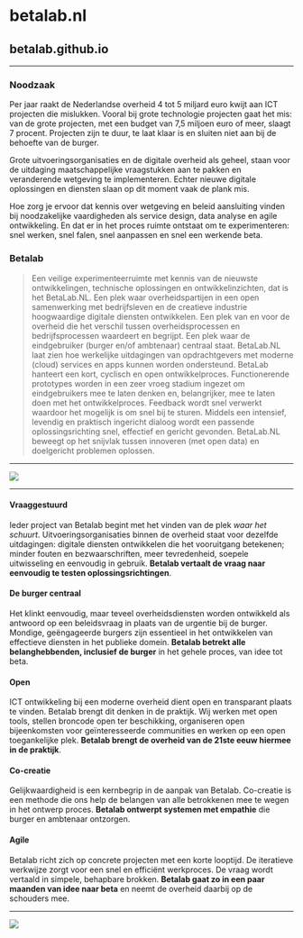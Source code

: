 # betalab.nl
## betalab.github.io

***********

### Noodzaak

Per jaar raakt de Nederlandse overheid 4 tot 5 miljard euro kwijt aan ICT projecten die mislukken. Vooral bij grote technologie projecten gaat het mis: van de grote projecten, met een budget van 7,5 miljoen euro of meer, slaagt 7 procent. Projecten zijn te duur, te laat klaar is en sluiten niet aan bij de behoefte van de burger. 

Grote uitvoeringsorganisaties en de digitale overheid als geheel, staan voor de uitdaging maatschappelijke vraagstukken aan te pakken en veranderende wetgeving te implementeren. Echter nieuwe digitale oplossingen en diensten slaan op dit moment vaak de plank mis. 

Hoe zorg je ervoor dat kennis over wetgeving en beleid  aansluiting vinden bij noodzakelijke vaardigheden als service design, data analyse en agile ontwikkeling.  En dat er in het proces ruimte ontstaat om te experimenteren: snel werken, snel falen, snel aanpassen en snel een werkende beta.


### Betalab

> Een veilige experimenteerruimte met kennis van de nieuwste ontwikkelingen, technische oplossingen en ontwikkelinzichten, dat is het BetaLab.NL. Een plek waar overheidspartijen in een open samenwerking met bedrijfsleven en de creatieve industrie hoogwaardige digitale diensten ontwikkelen. Een plek van en voor de overheid die het verschil tussen overheidsprocessen en bedrijfsprocessen waardeert en begrijpt. Een plek waar de eindgebruiker (burger en/of ambtenaar) centraal staat. BetaLab.NL laat zien hoe werkelijke uitdagingen van opdrachtgevers met moderne (cloud) services en apps kunnen worden ondersteund. BetaLab hanteert een kort, cyclisch en open ontwikkelproces. Functionerende prototypes worden in een zeer vroeg stadium ingezet om eindgebruikers mee te laten denken en, belangrijker, mee te laten doen met het ontwikkelproces. Feedback wordt snel verwerkt waardoor het mogelijk is om snel bij te sturen. Middels een intensief, levendig en praktisch ingericht dialoog wordt een passende oplossingsrichting snel, effectief en gericht gevonden. BetaLab.NL beweegt  op het snijvlak tussen innoveren (met open data) en doelgericht problemen oplossen.


********************

<img src="https://github.com/ivonnedings/betalab/blob/master/betalab-droom.jpg">



***********************

#### Vraaggestuurd 
Ieder project van Betalab begint met het vinden van de plek _waar het schuurt_. Uitvoeringsorganisaties binnen de overheid staat voor dezelfde uitdagingen: digitale diensten ontwikkelen die het vooruitgang betekenen; minder fouten en bezwaarschriften, meer tevredenheid, soepele uitwisseling en eenvoudig in gebruik. **Betalab vertaalt de vraag naar eenvoudig te testen oplossingsrichtingen**.

#### De burger centraal
Het klinkt eenvoudig, maar teveel overheidsdiensten worden ontwikkeld als antwoord op een beleidsvraag in plaats van de urgentie bij de burger. Mondige, geëngageerde burgers zijn essentieel in het ontwikkelen van effectieve diensten in het publieke domein. **Betalab betrekt alle belanghebbenden, inclusief de burger** in het gehele proces, van idee tot beta. 

#### Open 
ICT ontwikkeling bij een moderne overheid dient open en transparant plaats te vinden. Betalab brengt dit denken in de praktijk. Wij werken met open tools, stellen broncode open ter beschikking, organiseren open bijeenkomsten voor geïnteresseerde communities en werken op een open toegankelijke plek. **Betalab brengt de overheid van de 21ste eeuw hiermee in de praktijk**.

#### Co-creatie 
Gelijkwaardigheid is een kernbegrip in de aanpak van Betalab. Co-creatie is een methode die ons help de belangen van alle betrokkenen mee te wegen in het ontwerp proces. **Betalab ontwerpt systemen met empathie** die burger en ambtenaar ontzorgen.

#### Agile 
Betalab richt zich op concrete projecten met een korte looptijd. De iteratieve werkwijze zorgt voor een snel en efficiënt werkproces. De vraag wordt vertaald in simpele, behapbare brokken. **Betalab gaat zo in een paar maanden van idee naar beta** en neemt de overheid daarbij op de schouders mee.

********************

<img src="https://github.com/ivonnedings/betalab/blob/master/betalab-locatie.jpg">



